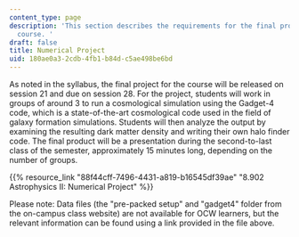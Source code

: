 ```yaml
---
content_type: page
description: 'This section describes the requirements for the final project in the
  course. '
draft: false
title: Numerical Project
uid: 180ae0a3-2cdb-4fb1-b84d-c5ae498be6bd
---
```

As noted in the syllabus, the final project for the course will be released on session 21 and due on session 28. For the project, students will work in groups of around 3 to run a cosmological simulation using the Gadget-4 code, which is a state-of-the-art cosmological code used in the field of galaxy formation simulations. Students will then analyze the output by examining the resulting dark matter density and writing their own halo finder code. The final product will be a presentation during the second-to-last class of the semester, approximately 15 minutes long, depending on the number of groups.

{{% resource_link "88f44cff-7496-4431-a819-b16545df39ae" "8.902 Astrophysics II: Numerical Project" %}}

Please note: Data files (the "pre-packed setup" and "gadget4" folder from the on-campus class website) are not available for OCW learners, but the relevant information can be found using a link provided in the file above.